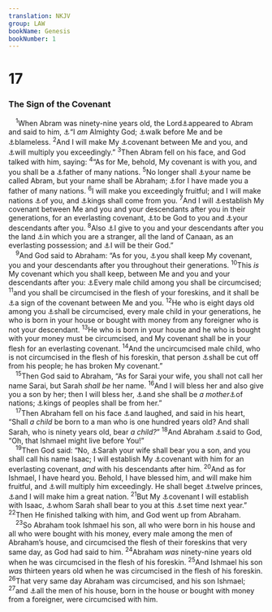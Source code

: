 ```yaml
---
translation: NKJV
group: LAW
bookName: Genesis 
bookNumber: 1
---
```


<div class="title"><h1>17</h1><h3>The Sign of the Covenant</h3></div>
<span class="verse sa_17_1"> <sup>1</sup>When Abram was ninety-nine years old, the Lord<a data-toggle="tooltip" data-placement="bottom" title="Gen. 12:7; 18:1">⚓</a>appeared to Abram and said to him, <a data-toggle="tooltip" data-placement="bottom" title="Gen. 28:3; 35:11; Ex. 6:3; Job 42:2">⚓</a>“I <i>am</i> Almighty God; <a data-toggle="tooltip" data-placement="bottom" title="2 Kin. 20:3">⚓</a>walk before Me and be <a data-toggle="tooltip" data-placement="bottom" title="Gen. 6:9; Deut. 18:13">⚓</a>blameless. </span>
<span class="verse sa_17_2"><sup>2</sup>And I will make My <a data-toggle="tooltip" data-placement="bottom" title="Gen. 15:18; Ex. 6:4; (Gal. 3:19)">⚓</a>covenant between Me and you, and <a data-toggle="tooltip" data-placement="bottom" title="Gen. 12:2; 13:16; 15:5; 18:18">⚓</a>will multiply you exceedingly.” </span>
<span class="verse sa_17_3"><sup>3</sup>Then Abram fell on his face, and God talked with him, saying: </span>
<span class="verse sa_17_4"><sup>4</sup>“As for Me, behold, My covenant is with you, and you shall be a <a data-toggle="tooltip" data-placement="bottom" title="(Rom. 4:11, 12, 16)">⚓</a>father of many nations. </span>
<span class="verse sa_17_5"><sup>5</sup>No longer shall <a data-toggle="tooltip" data-placement="bottom" title="Neh. 9:7">⚓</a>your name be called Abram, but your name shall be Abraham; <a data-toggle="tooltip" data-placement="bottom" title="Rom. 4:17">⚓</a>for I have made you a father of many nations. </span>
<span class="verse sa_17_6"><sup>6</sup>I will make you exceedingly fruitful; and I will make nations <a data-toggle="tooltip" data-placement="bottom" title="Gen. 17:16; 35:11">⚓</a>of you, and <a data-toggle="tooltip" data-placement="bottom" title="Matt. 1:6">⚓</a>kings shall come from you. </span>
<span class="verse sa_17_7"><sup>7</sup>And I will <a data-toggle="tooltip" data-placement="bottom" title="(Gal. 3:17)">⚓</a>establish My covenant between Me and you and your descendants after you in their generations, for an everlasting covenant, <a data-toggle="tooltip" data-placement="bottom" title="Gen. 26:24; 28:13; Lev. 11:45; 26:12, 45; Heb. 11:16">⚓</a>to be God to you and <a data-toggle="tooltip" data-placement="bottom" title="Rom. 9:8; Gal. 3:16">⚓</a>your descendants after you. </span>
<span class="verse sa_17_8"><sup>8</sup>Also <a data-toggle="tooltip" data-placement="bottom" title="Gen. 12:7; 13:15, 17; Acts 7:5">⚓</a>I give to you and your descendants after you the land <a data-toggle="tooltip" data-placement="bottom" title="Gen. 23:4; 28:4">⚓</a>in which you are a stranger, all the land of Canaan, as an everlasting possession; and <a data-toggle="tooltip" data-placement="bottom" title="Ex. 6:7; 29:45; Lev. 26:12; Deut. 29:13; Rev. 21:7">⚓</a>I will be their God.”<br/></span>
<span class="verse sa_17_9"> <sup>9</sup>And God said to Abraham: “As for you, <a data-toggle="tooltip" data-placement="bottom" title="Ex. 19:5">⚓</a>you shall keep My covenant, you and your descendants after you throughout their generations. </span>
<span class="verse sa_17_10"><sup>10</sup>This <i>is</i> My covenant which you shall keep, between Me and you and your descendants after you: <a data-toggle="tooltip" data-placement="bottom" title="John 7:22; Acts 7:8">⚓</a>Every male child among you shall be circumcised; </span>
<span class="verse sa_17_11"><sup>11</sup>and you shall be circumcised in the flesh of your foreskins, and it shall be <a data-toggle="tooltip" data-placement="bottom" title="Ex. 12:13, 48; (Rom. 4:11)">⚓</a>a sign of the covenant between Me and you. </span>
<span class="verse sa_17_12"><sup>12</sup>He who is eight days old among you <a data-toggle="tooltip" data-placement="bottom" title="Lev. 12:3">⚓</a>shall be circumcised, every male child in your generations, he who is born in your house or bought with money from any foreigner who is not your descendant. </span>
<span class="verse sa_17_13"><sup>13</sup>He who is born in your house and he who is bought with your money must be circumcised, and My covenant shall be in your flesh for an everlasting covenant. </span>
<span class="verse sa_17_14"><sup>14</sup>And the uncircumcised male child, who is not circumcised in the flesh of his foreskin, that person <a data-toggle="tooltip" data-placement="bottom" title="Ex. 4:24–26">⚓</a>shall be cut off from his people; he has broken My covenant.”<br/></span>
<span class="verse sa_17_15"> <sup>15</sup>Then God said to Abraham, “As for Sarai your wife, you shall not call her name Sarai, but Sarah <i>shall</i> <i>be</i> her name. </span>
<span class="verse sa_17_16"><sup>16</sup>And I will bless her and also give you a son by her; then I will bless her, <a data-toggle="tooltip" data-placement="bottom" title="Gen. 18:10">⚓</a>and she shall be <i>a</i> <i>mother</i><a data-toggle="tooltip" data-placement="bottom" title="Gen. 35:11; Gal. 4:31; 1 Pet. 3:6">⚓</a>of nations; <a data-toggle="tooltip" data-placement="bottom" title="Gen. 17:6; 36:31; 1 Sam. 8:22">⚓</a>kings of peoples shall be from her.”<br/></span>
<span class="verse sa_17_17"> <sup>17</sup>Then Abraham fell on his face <a data-toggle="tooltip" data-placement="bottom" title="Gen. 17:3; 18:12; 21:6">⚓</a>and laughed, and said in his heart, “Shall <i>a</i> <i>child</i> be born to a man who is one hundred years old? And shall Sarah, who is ninety years old, bear <i>a</i> <i>child?</i>” </span>
<span class="verse sa_17_18"><sup>18</sup>And Abraham <a data-toggle="tooltip" data-placement="bottom" title="Gen. 18:23">⚓</a>said to God, “Oh, that Ishmael might live before You!”<br/></span>
<span class="verse sa_17_19"> <sup>19</sup>Then God said: “No, <a data-toggle="tooltip" data-placement="bottom" title="Gen. 18:10; 21:2; (Gal. 4:28)">⚓</a>Sarah your wife shall bear you a son, and you shall call his name Isaac; I will establish My <a data-toggle="tooltip" data-placement="bottom" title="Gen. 22:16; Matt. 1:2; Luke 3:34">⚓</a>covenant with him for an everlasting covenant, <i>and</i> with his descendants after him. </span>
<span class="verse sa_17_20"><sup>20</sup>And as for Ishmael, I have heard you. Behold, I have blessed him, and will make him fruitful, and <a data-toggle="tooltip" data-placement="bottom" title="Gen. 16:10">⚓</a>will multiply him exceedingly. He shall beget <a data-toggle="tooltip" data-placement="bottom" title="Gen. 25:12–16">⚓</a>twelve princes, <a data-toggle="tooltip" data-placement="bottom" title="Gen. 21:13, 18">⚓</a>and I will make him a great nation. </span>
<span class="verse sa_17_21"><sup>21</sup>But My <a data-toggle="tooltip" data-placement="bottom" title="Gen. 26:2–5">⚓</a>covenant I will establish with Isaac, <a data-toggle="tooltip" data-placement="bottom" title="Gen. 21:2">⚓</a>whom Sarah shall bear to you at this <a data-toggle="tooltip" data-placement="bottom" title="Gen. 18:14">⚓</a>set time next year.” </span>
<span class="verse sa_17_22"><sup>22</sup>Then He finished talking with him, and God went up from Abraham.<br/></span>
<span class="verse sa_17_23"> <sup>23</sup>So Abraham took Ishmael his son, all who were born in his house and all who were bought with his money, every male among the men of Abraham’s house, and circumcised the flesh of their foreskins that very same day, as God had said to him. </span>
<span class="verse sa_17_24"><sup>24</sup>Abraham <i>was</i> ninety-nine years old when he was circumcised in the flesh of his foreskin. </span>
<span class="verse sa_17_25"><sup>25</sup>And Ishmael his son <i>was</i> thirteen years old when he was circumcised in the flesh of his foreskin. </span>
<span class="verse sa_17_26"><sup>26</sup>That very same day Abraham was circumcised, and his son Ishmael; </span>
<span class="verse sa_17_27"><sup>27</sup>and <a data-toggle="tooltip" data-placement="bottom" title="Gen. 18:19">⚓</a>all the men of his house, born in the house or bought with money from a foreigner, were circumcised with him.<br/></span>
